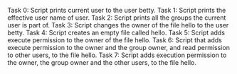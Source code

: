 Task 0: Script prints current user to the user betty.
Task 1: Script prints the effective user name of user.
Task 2: Script prints all the groups the current user is part of.
Task 3: Script changes the owner of the file hello to the user betty.
Task 4: Script creates an empty file called hello.
Task 5: Script adds execute permission to the owner of the file hello.
Task 6: Script that adds execute permission to the owner and the group owner, and read permission to other users, to the file hello.
Task 7: Script adds execution permission to the owner, the group owner and the other users, to the file hello.
